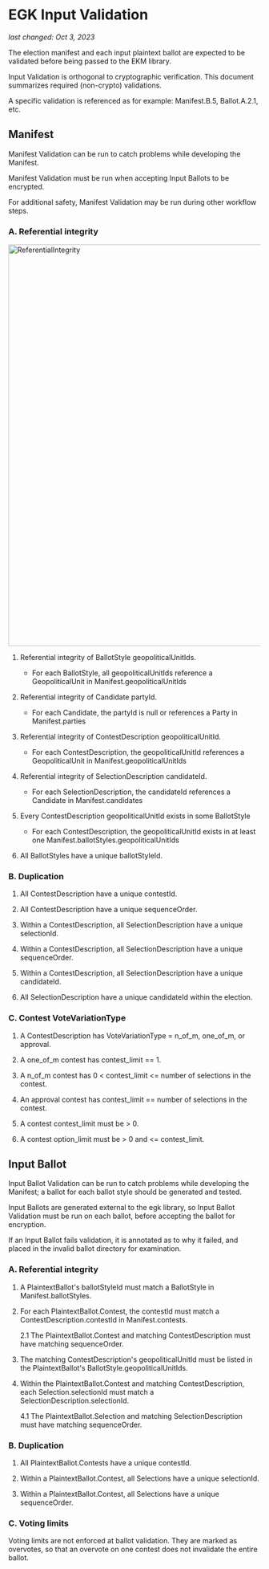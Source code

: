 # EGK Input Validation
_last changed: Oct 3, 2023_

The election manifest and each input plaintext ballot are expected to be validated before being passed to the 
EKM library. 

Input Validation is orthogonal to cryptographic verification.
This document summarizes required (non-crypto) validations.

A specific validation is referenced as for example: Manifest.B.5, Ballot.A.2.1, etc.

## Manifest

Manifest Validation can be run to catch problems while developing the Manifest.

Manifest Validation must be run when accepting Input Ballots to be encrypted.

For additional safety, Manifest Validation may be run during other workflow steps.


### A. Referential integrity

<img src="./images/ReferentialIntegrity.egk.jpg" alt="ReferentialIntegrity" width="800"/>

1. Referential integrity of BallotStyle geopoliticalUnitIds.
    * For each BallotStyle, all geopoliticalUnitIds reference a GeopoliticalUnit in Manifest.geopoliticalUnitIds

2. Referential integrity of Candidate partyId.
    * For each Candidate, the partyId is null or references a Party in Manifest.parties
    
3. Referential integrity of ContestDescription geopoliticalUnitId.
    * For each ContestDescription, the geopoliticalUnitId references a GeopoliticalUnit in Manifest.geopoliticalUnitIds    

4. Referential integrity of SelectionDescription candidateId.
    * For each SelectionDescription, the candidateId references a Candidate in Manifest.candidates    

5. Every ContestDescription geopoliticalUnitId exists in some BallotStyle
   * For each ContestDescription, the geopoliticalUnitId exists in at least one Manifest.ballotStyles.geopoliticalUnitIds

6. All BallotStyles have a unique ballotStyleId.


### B. Duplication

1. All ContestDescription have a unique contestId.   

2. All ContestDescription have a unique sequenceOrder.  

3. Within a ContestDescription, all SelectionDescription have a unique selectionId.

4. Within a ContestDescription, all SelectionDescription have a unique sequenceOrder.

5. Within a ContestDescription, all SelectionDescription have a unique candidateId.

6. All SelectionDescription have a unique candidateId within the election.

### C. Contest VoteVariationType

1. A ContestDescription has VoteVariationType = n_of_m, one_of_m, or approval.

2. A one_of_m contest has contest_limit == 1.

3. A n_of_m contest has 0 < contest_limit <= number of selections in the contest. 

4. An approval contest has contest_limit == number of selections in the contest.

5. A contest contest_limit must be > 0.

6. A contest option_limit must be > 0 and <= contest_limit.


## Input Ballot

Input Ballot Validation can be run to catch problems while developing the Manifest; a ballot for each ballot style
should be generated and tested.

Input Ballots are generated external to the egk library, so Input Ballot Validation must be run on each
ballot, before accepting the ballot for encryption. 

If an Input Ballot fails validation, it is annotated as to why it failed, and placed in the invalid ballot directory for examination.

### A. Referential integrity

1. A PlaintextBallot's ballotStyleId must match a BallotStyle in Manifest.ballotStyles.

2. For each PlaintextBallot.Contest, the contestId must match a ContestDescription.contestId in Manifest.contests.

   2.1 The PlaintextBallot.Contest and matching ContestDescription must have matching sequenceOrder.

3. The matching ContestDescription's geopoliticalUnitId must be listed in the PlaintextBallot's BallotStyle.geopoliticalUnitIds.

4. Within the PlaintextBallot.Contest and matching ContestDescription, each Selection.selectionId must match a SelectionDescription.selectionId.

   4.1 The PlaintextBallot.Selection and matching SelectionDescription must have matching sequenceOrder.

### B. Duplication

1. All PlaintextBallot.Contests have a unique contestId.   

2. Within a PlaintextBallot.Contest, all Selections have a unique selectionId.

3. Within a PlaintextBallot.Contest, all Selections have a unique sequenceOrder.

### C. Voting limits

Voting limits are not enforced at ballot validation. They are marked as overvotes, so that an overvote on one contest does not
invalidate the entire ballot.


